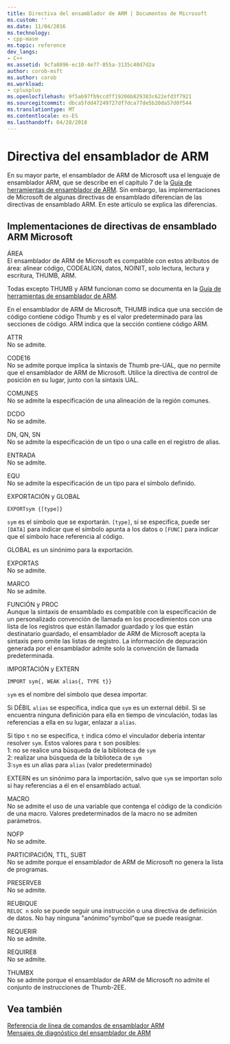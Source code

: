 ```yaml
---
title: Directiva del ensamblador de ARM | Documentos de Microsoft
ms.custom: ''
ms.date: 11/04/2016
ms.technology:
- cpp-masm
ms.topic: reference
dev_langs:
- C++
ms.assetid: 9cfa8896-ec10-4e77-855a-3135c40d7d2a
author: corob-msft
ms.author: corob
ms.workload:
- cplusplus
ms.openlocfilehash: 9f5ab97fb9ccdff19206b829383c622efd3f7921
ms.sourcegitcommit: dbca5fdd47249727df7dca77de5b20da57d0f544
ms.translationtype: MT
ms.contentlocale: es-ES
ms.lasthandoff: 04/28/2018
---
```

# <a name="arm-assembler-directives"></a>Directiva del ensamblador de ARM
En su mayor parte, el ensamblador de ARM de Microsoft usa el lenguaje de ensamblador ARM, que se describe en el capítulo 7 de la [Guía de herramientas de ensamblador de ARM](http://go.microsoft.com/fwlink/p/?linkid=246102). Sin embargo, las implementaciones de Microsoft de algunas directivas de ensamblado diferencian de las directivas de ensamblado ARM. En este artículo se explica las diferencias.  
  
## <a name="microsoft-implementations-of-arm-assembly-directives"></a>Implementaciones de directivas de ensamblado ARM Microsoft  
 ÁREA  
 El ensamblador de ARM de Microsoft es compatible con estos atributos de área: alinear código, CODEALIGN, datos, NOINIT, solo lectura, lectura y escritura, THUMB, ARM.  
  
 Todas excepto THUMB y ARM funcionan como se documenta en la [Guía de herramientas de ensamblador de ARM](http://go.microsoft.com/fwlink/p/?linkid=246102).  
  
 En el ensamblador de ARM de Microsoft, THUMB indica que una sección de código contiene código Thumb y es el valor predeterminado para las secciones de código.  ARM indica que la sección contiene código ARM.  
  
 ATTR  
 No se admite.  
  
 CODE16  
 No se admite porque implica la sintaxis de Thumb pre-UAL, que no permite que el ensamblador de ARM de Microsoft.  Utilice la directiva de control de posición en su lugar, junto con la sintaxis UAL.  
  
 COMUNES  
 No se admite la especificación de una alineación de la región comunes.  
  
 DCDO  
 No se admite.  
  
 DN, QN, SN  
 No se admite la especificación de un tipo o una calle en el registro de alias.  
  
 ENTRADA  
 No se admite.  
  
 EQU  
 No se admite la especificación de un tipo para el símbolo definido.  
  
 EXPORTACIÓN y GLOBAL  
 ```  
EXPORTsym {[type]}  
```  
  
 `sym` es el símbolo que se exportarán.  `[type]`, si se especifica, puede ser `[DATA]` para indicar que el símbolo apunta a los datos o `[FUNC]` para indicar que el símbolo hace referencia al código.  
  
 GLOBAL es un sinónimo para la exportación.  
  
 EXPORTAS  
 No se admite.  
  
 MARCO  
 No se admite.  
  
 FUNCIÓN y PROC  
 Aunque la sintaxis de ensamblado es compatible con la especificación de un personalizado convención de llamada en los procedimientos con una lista de los registros que están llamador guardado y los que están destinatario guardado, el ensamblador de ARM de Microsoft acepta la sintaxis pero omite las listas de registro.  La información de depuración generada por el ensamblador admite solo la convención de llamada predeterminada.  
  
 IMPORTACIÓN y EXTERN  
 ```  
IMPORT sym{, WEAK alias{, TYPE t}}  
```  
  
 `sym` es el nombre del símbolo que desea importar.  
  
 Si DÉBIL `alias` se especifica, indica que `sym` es un external débil. Si se encuentra ninguna definición para ella en tiempo de vinculación, todas las referencias a ella en su lugar, enlazar a `alias`.  
  
 Si tipo `t` no se especifica, `t` indica cómo el vinculador debería intentar resolver `sym`.  Estos valores para `t` son posibles:   
1: no se realice una búsqueda de la biblioteca de `sym`  
2: realizar una búsqueda de la biblioteca de `sym`  
3:`sym` es un alias para `alias` (valor predeterminado)  
  
 EXTERN es un sinónimo para la importación, salvo que `sym` se importan solo si hay referencias a él en el ensamblado actual.  
  
 MACRO  
 No se admite el uso de una variable que contenga el código de la condición de una macro. Valores predeterminados de la macro no se admiten parámetros.  
  
 NOFP  
 No se admite.  
  
 PARTICIPACIÓN, TTL, SUBT  
 No se admite porque el ensamblador de ARM de Microsoft no genera la lista de programas.  
  
 PRESERVE8  
 No se admite.  
  
 REUBIQUE  
 `RELOC n` solo se puede seguir una instrucción o una directiva de definición de datos. No hay ninguna "anónimo"symbol"que se puede reasignar.  
  
 REQUERIR  
 No se admite.  
  
 REQUIRE8  
 No se admite.  
  
 THUMBX  
 No se admite porque el ensamblador de ARM de Microsoft no admite el conjunto de instrucciones de Thumb-2EE.  
  
## <a name="see-also"></a>Vea también  
 [Referencia de línea de comandos de ensamblador ARM](../../assembler/arm/arm-assembler-command-line-reference.md)   
 [Mensajes de diagnóstico del ensamblador de ARM](../../assembler/arm/arm-assembler-diagnostic-messages.md)